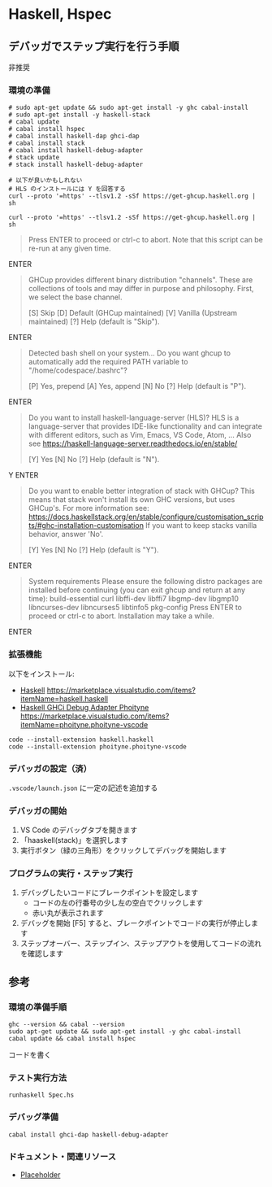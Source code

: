 # Haskell, Hspec

## デバッガでステップ実行を行う手順

非推奨

### 環境の準備

```shell
# sudo apt-get update && sudo apt-get install -y ghc cabal-install
# sudo apt-get install -y haskell-stack
# cabal update
# cabal install hspec
# cabal install haskell-dap ghci-dap
# cabal install stack
# cabal install haskell-debug-adapter
# stack update
# stack install haskell-debug-adapter

# 以下が良いかもしれない
# HLS のインストールには Y を回答する
curl --proto '=https' --tlsv1.2 -sSf https://get-ghcup.haskell.org | sh
```

`curl --proto '=https' --tlsv1.2 -sSf https://get-ghcup.haskell.org | sh`

> Press ENTER to proceed or ctrl-c to abort.
Note that this script can be re-run at any given time.

ENTER

> GHCup provides different binary distribution "channels". These are collections of tools
> and may differ in purpose and philosophy. First, we select the base channel.
> 
> [S] Skip  [D] Default (GHCup maintained)  [V] Vanilla (Upstream maintained)  [?] Help (default is "Skip").

ENTER

> Detected bash shell on your system...
> Do you want ghcup to automatically add the required PATH variable to "/home/codespace/.bashrc"?
> 
> [P] Yes, prepend  [A] Yes, append  [N] No  [?] Help (default is "P").

ENTER

> Do you want to install haskell-language-server (HLS)?
> HLS is a language-server that provides IDE-like functionality
> and can integrate with different editors, such as Vim, Emacs, VS Code, Atom, ...
> Also see https://haskell-language-server.readthedocs.io/en/stable/
> 
> [Y] Yes  [N] No  [?] Help (default is "N").

Y ENTER

> Do you want to enable better integration of stack with GHCup?
> This means that stack won't install its own GHC versions, but uses GHCup's.
> For more information see:
>   https://docs.haskellstack.org/en/stable/configure/customisation_scripts/#ghc-installation-customisation
> If you want to keep stacks vanilla behavior, answer 'No'.
> 
> [Y] Yes  [N] No  [?] Help (default is "Y").

ENTER

> System requirements 
>   Please ensure the following distro packages are installed before continuing (you can exit ghcup and return at any time): build-essential curl libffi-dev libffi7 libgmp-dev libgmp10 libncurses-dev libncurses5 libtinfo5 pkg-config
> Press ENTER to proceed or ctrl-c to abort.
> Installation may take a while.

ENTER

### 拡張機能

以下をインストール:

- [Haskell](https://marketplace.visualstudio.com/items?itemName=haskell.haskell) https://marketplace.visualstudio.com/items?itemName=haskell.haskell
- [Haskell GHCi Debug Adapter Phoityne](https://marketplace.visualstudio.com/items?itemName=phoityne.phoityne-vscode) https://marketplace.visualstudio.com/items?itemName=phoityne.phoityne-vscode

```shell
code --install-extension haskell.haskell
code --install-extension phoityne.phoityne-vscode
```

### デバッガの設定（済）

`.vscode/launch.json` に一定の記述を追加する

### デバッガの開始

1. VS Code のデバッグタブを開きます
2. 「haaskell(stack)」を選択します
3. 実行ボタン（緑の三角形）をクリックしてデバッグを開始します

### プログラムの実行・ステップ実行

1. デバッグしたいコードにブレークポイントを設定します
    - コードの左の行番号の少し左の空白でクリックします
    - 赤い丸が表示されます
2. デバッグを開始 [F5] すると、ブレークポイントでコードの実行が停止します
3. ステップオーバー、ステップイン、ステップアウトを使用してコードの流れを確認します

## 参考

### 環境の準備手順

```shell
ghc --version && cabal --version
sudo apt-get update && sudo apt-get install -y ghc cabal-install
cabal update && cabal install hspec
```

コードを書く

### テスト実行方法

```shell
runhaskell Spec.hs
```

### デバッグ準備

```shell
cabal install ghci-dap haskell-debug-adapter
```

### ドキュメント・関連リソース

- [Placeholder](https://example.com)
